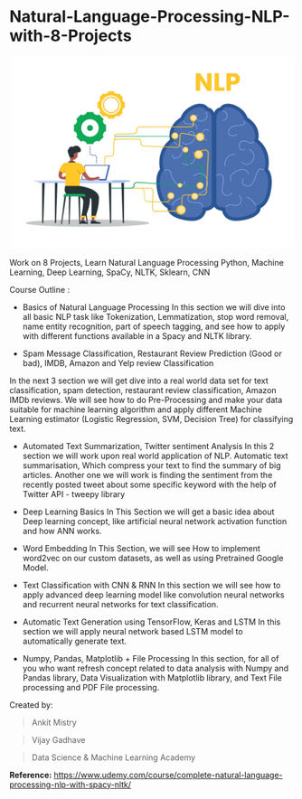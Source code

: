 # Natural-Language-Processing-NLP-with-8-Projects


![This is an image](https://github.com/naauuz/Natural-Language-Processing-NLP-with-8-Projects/blob/main/Image/nlp.jpeg)





Work on 8 Projects, Learn Natural Language Processing Python, Machine Learning, Deep Learning, SpaCy, NLTK, Sklearn, CNN



Course Outline :


- Basics of Natural Language Processing In this section we will dive into all basic NLP task like Tokenization, Lemmatization, stop word removal, name entity   recognition, part of speech tagging, and see how to apply with different functions available in a  Spacy and NLTK library.



- Spam Message Classification,  Restaurant Review Prediction (Good or bad),  IMDB, Amazon and Yelp review Classification


In the next 3 section we will get dive into a real world data set for text classification, spam detection, restaurant review classification, Amazon IMDb reviews. We will see how to do Pre-Processing and make your data suitable for machine learning algorithm and apply different Machine Learning estimator (Logistic Regression, SVM, Decision Tree) for classifying text.



- Automated Text Summarization,  Twitter sentiment Analysis In this 2 section we will work upon real world application of NLP. Automatic text summarisation, Which compress your text to find the summary of big articles. Another one we will work is finding the sentiment from the recently posted tweet about some specific keyword with the help of Twitter API - tweepy library



- Deep Learning Basics In This Section we will get a basic idea about Deep learning concept, like artificial neural network activation function and how ANN works.



- Word Embedding In This Section, we will see How to implement word2vec on our custom datasets, as well as using Pretrained Google Model.



- Text Classification with CNN & RNN In this section we will see how to apply advanced deep learning model like convolution neural networks and recurrent neural networks for text classification.



- Automatic Text Generation using TensorFlow, Keras and LSTM In this section we will apply neural network based LSTM model to automatically generate text.



- Numpy, Pandas, Matplotlib + File Processing In this section, for all of you who want refresh concept related to data analysis with Numpy and Pandas library, Data Visualization with Matplotlib library, and Text File processing and PDF File processing.


Created by:

> Ankit Mistry

> Vijay Gadhave 

> Data Science & Machine Learning Academy


**Reference:** https://www.udemy.com/course/complete-natural-language-processing-nlp-with-spacy-nltk/
